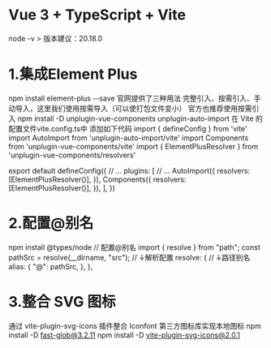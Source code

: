# Vue 3 + TypeScript + Vite

node -v >  版本建议：20.18.0

# 1.集成Element Plus
npm install element-plus --save
官网提供了三种用法 完整引入、按需引入、手动导入，这里我们使用按需导入（可以使打包文件变小） 官方也推荐使用按需引入
npm install -D unplugin-vue-components unplugin-auto-import
在 Vite 的配置文件vite.config.ts中 添加如下代码
import { defineConfig } from 'vite'
import AutoImport from 'unplugin-auto-import/vite'
import Components from 'unplugin-vue-components/vite'
import { ElementPlusResolver } from 'unplugin-vue-components/resolvers'

export default defineConfig({
  // ...
  plugins: [
    // ...
    AutoImport({
      resolvers: [ElementPlusResolver()],
    }),
    Components({
      resolvers: [ElementPlusResolver()],
    }),
  ],
})

# 2.配置@别名
npm install @types/node
// 配置@别名
import { resolve } from "path";
const pathSrc = resolve(__dirname, "src");
// ↓解析配置
resolve: {
  // ↓路径别名
  alias: {
    "@": pathSrc,
  },
},

# 3.整合 SVG 图标
通过 vite-plugin-svg-icons 插件整合 Iconfont 第三方图标库实现本地图标
npm install -D fast-glob@3.2.11 
npm install -D vite-plugin-svg-icons@2.0.1 

